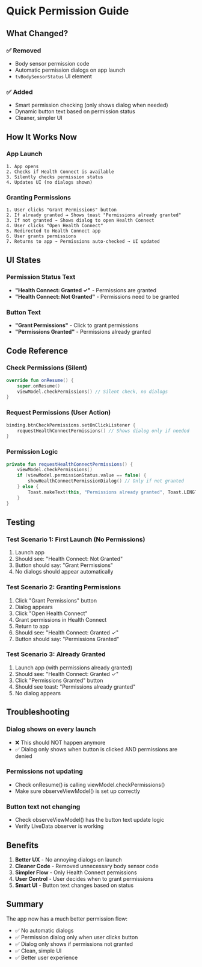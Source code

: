 # Quick Permission Guide

## What Changed?

### ✅ Removed
- Body sensor permission code
- Automatic permission dialogs on app launch
- `tvBodySensorStatus` UI element

### ✅ Added
- Smart permission checking (only shows dialog when needed)
- Dynamic button text based on permission status
- Cleaner, simpler UI

## How It Works Now

### App Launch
```
1. App opens
2. Checks if Health Connect is available
3. Silently checks permission status
4. Updates UI (no dialogs shown)
```

### Granting Permissions
```
1. User clicks "Grant Permissions" button
2. If already granted → Shows toast "Permissions already granted"
3. If not granted → Shows dialog to open Health Connect
4. User clicks "Open Health Connect"
5. Redirected to Health Connect app
6. User grants permissions
7. Returns to app → Permissions auto-checked → UI updated
```

## UI States

### Permission Status Text
- **"Health Connect: Granted ✓"** - Permissions are granted
- **"Health Connect: Not Granted"** - Permissions need to be granted

### Button Text
- **"Grant Permissions"** - Click to grant permissions
- **"Permissions Granted"** - Permissions already granted

## Code Reference

### Check Permissions (Silent)
```kotlin
override fun onResume() {
    super.onResume()
    viewModel.checkPermissions() // Silent check, no dialogs
}
```

### Request Permissions (User Action)
```kotlin
binding.btnCheckPermissions.setOnClickListener {
    requestHealthConnectPermissions() // Shows dialog only if needed
}
```

### Permission Logic
```kotlin
private fun requestHealthConnectPermissions() {
    viewModel.checkPermissions()
    if (viewModel.permissionStatus.value == false) {
        showHealthConnectPermissionDialog() // Only if not granted
    } else {
        Toast.makeText(this, "Permissions already granted", Toast.LENGTH_SHORT).show()
    }
}
```

## Testing

### Test Scenario 1: First Launch (No Permissions)
1. Launch app
2. Should see: "Health Connect: Not Granted"
3. Button should say: "Grant Permissions"
4. No dialogs should appear automatically

### Test Scenario 2: Granting Permissions
1. Click "Grant Permissions" button
2. Dialog appears
3. Click "Open Health Connect"
4. Grant permissions in Health Connect
5. Return to app
6. Should see: "Health Connect: Granted ✓"
7. Button should say: "Permissions Granted"

### Test Scenario 3: Already Granted
1. Launch app (with permissions already granted)
2. Should see: "Health Connect: Granted ✓"
3. Click "Permissions Granted" button
4. Should see toast: "Permissions already granted"
5. No dialog appears

## Troubleshooting

### Dialog shows on every launch
- ❌ This should NOT happen anymore
- ✅ Dialog only shows when button is clicked AND permissions are denied

### Permissions not updating
- Check onResume() is calling viewModel.checkPermissions()
- Make sure observeViewModel() is set up correctly

### Button text not changing
- Check observeViewModel() has the button text update logic
- Verify LiveData observer is working

## Benefits

1. **Better UX** - No annoying dialogs on launch
2. **Cleaner Code** - Removed unnecessary body sensor code
3. **Simpler Flow** - Only Health Connect permissions
4. **User Control** - User decides when to grant permissions
5. **Smart UI** - Button text changes based on status

## Summary

The app now has a much better permission flow:
- ✅ No automatic dialogs
- ✅ Permission dialog only when user clicks button
- ✅ Dialog only shows if permissions not granted
- ✅ Clean, simple UI
- ✅ Better user experience
